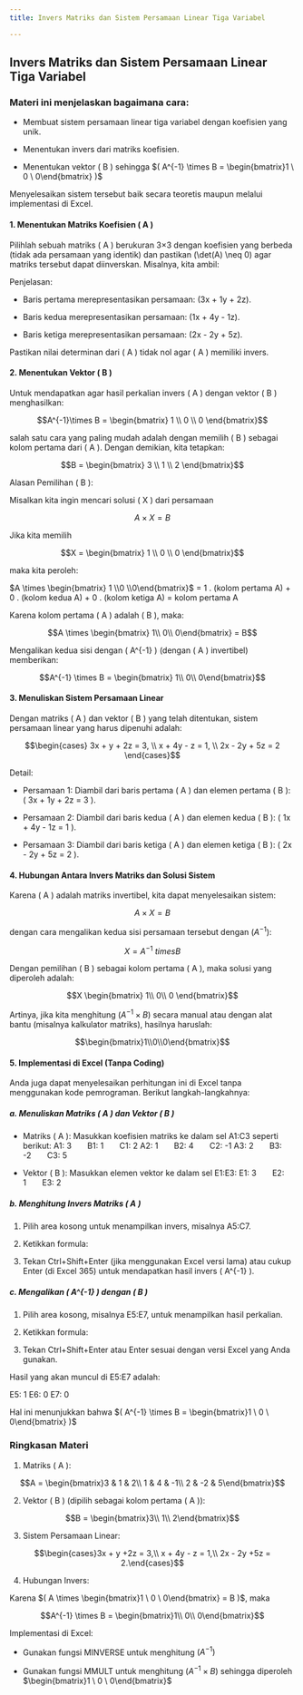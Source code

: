 ```yaml
---
title: Invers Matriks dan Sistem Persamaan Linear Tiga Variabel

---
```

## Invers Matriks dan Sistem Persamaan Linear Tiga Variabel
### Materi ini menjelaskan bagaimana cara:

- Membuat sistem persamaan linear tiga variabel dengan koefisien yang unik.

- Menentukan invers dari matriks koefisien.

- Menentukan vektor ( B ) sehingga $( A^{-1} \times B = \begin{bmatrix}1 \ 0 \ 0\end{bmatrix} )$

Menyelesaikan sistem tersebut baik secara teoretis maupun melalui implementasi di Excel.

#### 1. Menentukan Matriks Koefisien ( A )
Pilihlah sebuah matriks ( A ) berukuran 3×3 dengan koefisien yang berbeda (tidak ada persamaan yang identik) dan pastikan (\det(A) \neq 0) agar matriks tersebut dapat diinverskan.
Misalnya, kita ambil:

 
 
Penjelasan:

- Baris pertama merepresentasikan persamaan: (3x + 1y + 2z).

- Baris kedua merepresentasikan persamaan: (1x + 4y - 1z).

- Baris ketiga merepresentasikan persamaan: (2x - 2y + 5z).

Pastikan nilai determinan dari ( A ) tidak nol agar ( A ) memiliki invers.

#### 2. Menentukan Vektor ( B )
Untuk mendapatkan agar hasil perkalian invers ( A ) dengan vektor ( B ) menghasilkan:

$$A^{-1}\times B = \begin{bmatrix} 1 \\
0 \\
0
\end{bmatrix}$$
 
salah satu cara yang paling mudah adalah dengan memilih ( B ) sebagai kolom pertama dari ( A ).
Dengan demikian, kita tetapkan:

$$B = \begin{bmatrix} 3 \\
1 \\
2
\end{bmatrix}$$
 
Alasan Pemilihan ( B ):

Misalkan kita ingin mencari solusi ( X ) dari persamaan

$$A \times X = B$$

Jika kita memilih

$$X = \begin{bmatrix} 1 \\
0 \\
0
\end{bmatrix}$$
 
maka kita peroleh:

$A \times \begin{bmatrix} 1 \\0 \\0\end{bmatrix}$ = 1 . (kolom pertama A) + 0 . (kolom kedua A) + 0 . (kolom ketiga A) = kolom pertama A

 Karena kolom pertama ( A ) adalah ( B ), maka:

$$A \times \begin{bmatrix} 1\\ 0\\ 0\end{bmatrix} = B$$
 
Mengalikan kedua sisi dengan ( A^{-1} ) (dengan ( A ) invertibel) memberikan:

$$A^{-1} \times B  = \begin{bmatrix} 1\\ 0\\ 0\end{bmatrix}$$
 
#### 3. Menuliskan Sistem Persamaan Linear
Dengan matriks ( A ) dan vektor ( B ) yang telah ditentukan, sistem persamaan linear yang harus dipenuhi adalah:

$$\begin{cases}
3x + y + 2z = 3, \\
x + 4y - z = 1, \\
2x - 2y + 5z = 2
\end{cases}$$


Detail:

- Persamaan 1: Diambil dari baris pertama ( A ) dan elemen pertama ( B ): ( 3x + 1y + 2z = 3 ).

- Persamaan 2: Diambil dari baris kedua ( A ) dan elemen kedua ( B ): ( 1x + 4y - 1z = 1 ).

- Persamaan 3: Diambil dari baris ketiga ( A ) dan elemen ketiga ( B ): ( 2x - 2y + 5z = 2 ).

#### 4. Hubungan Antara Invers Matriks dan Solusi Sistem
Karena ( A ) adalah matriks invertibel, kita dapat menyelesaikan sistem:

$$A \times X = B$$

dengan cara mengalikan kedua sisi persamaan tersebut dengan $( A^{-1} )$:

$$X = A^{-1} \ times B$$

Dengan pemilihan ( B ) sebagai kolom pertama ( A ), maka solusi yang diperoleh adalah:

$$X \begin{bmatrix} 1\\ 0\\ 0 \end{bmatrix}$$
 
Artinya, jika kita menghitung $( A^{-1} \times B )$ secara manual atau dengan alat bantu (misalnya kalkulator matriks), hasilnya haruslah:

$$\begin{bmatrix}1\\0\\0\end{bmatrix}$$
 
#### 5. Implementasi di Excel (Tanpa Coding)
Anda juga dapat menyelesaikan perhitungan ini di Excel tanpa menggunakan kode pemrograman. Berikut langkah-langkahnya:

##### a. Menuliskan Matriks ( A ) dan Vektor ( B )
- Matriks ( A ):
Masukkan koefisien matriks ke dalam sel A1:C3 seperti berikut:
A1: 3  B1: 1  C1: 2
A2: 1  B2: 4  C2: -1
A3: 2  B3: -2  C3: 5

- Vektor ( B ):
Masukkan elemen vektor ke dalam sel E1:E3:
E1: 3  E2: 1  E3: 2

##### b. Menghitung Invers Matriks ( A )
1. Pilih area kosong untuk menampilkan invers, misalnya A5:C7.

2. Ketikkan formula:

3. Tekan Ctrl+Shift+Enter (jika menggunakan Excel versi lama) atau cukup Enter (di Excel 365) untuk mendapatkan hasil invers ( A^{-1} ).

##### c. Mengalikan ( A^{-1} ) dengan ( B )
1. Pilih area kosong, misalnya E5:E7, untuk menampilkan hasil perkalian.

2. Ketikkan formula:

3. Tekan Ctrl+Shift+Enter atau Enter sesuai dengan versi Excel yang Anda gunakan.

Hasil yang akan muncul di E5:E7 adalah:

E5: 1
E6: 0
E7: 0

Hal ini menunjukkan bahwa $( A^{-1} \times B = \begin{bmatrix}1 \ 0 \ 0\end{bmatrix} )$

### Ringkasan Materi
1. Matriks ( A ):

$$A = \begin{bmatrix}3 & 1 & 2\\
1 & 4 & -1\\
2 & -2 & 5\end{bmatrix}$$
 
2. Vektor ( B ) (dipilih sebagai kolom pertama ( A )):

$$B = \begin{bmatrix}3\\ 1\\ 2\end{bmatrix}$$
 
3. Sistem Persamaan Linear:

$$\begin{cases}3x + y +2z = 3,\\
x + 4y - z = 1,\\
2x - 2y +5z = 2.\end{cases}$$
 
4. Hubungan Invers:

Karena $( A \times \begin{bmatrix}1 \ 0 \ 0\end{bmatrix} = B )$, maka

$$A^{-1} \times B = \begin{bmatrix}1\\ 0\\ 0\end{bmatrix}$$
 
Implementasi di Excel:

- Gunakan fungsi MINVERSE untuk menghitung $( A^{-1} )$

- Gunakan fungsi MMULT untuk menghitung $( A^{-1} \times B )$ sehingga diperoleh $\begin{bmatrix}1 \ 0 \ 0\end{bmatrix}$